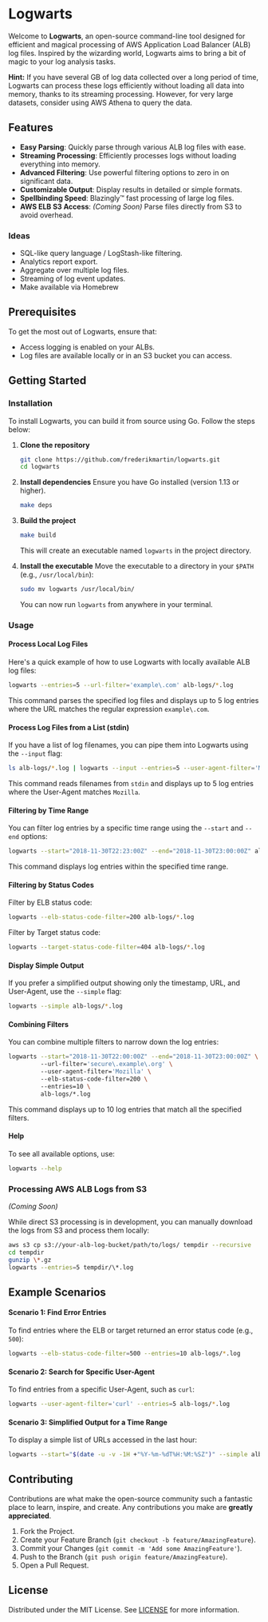# Logwarts

Welcome to **Logwarts**, an open-source command-line tool designed for efficient and magical processing of AWS Application Load Balancer (ALB) log files. Inspired by the wizarding world, Logwarts aims to bring a bit of magic to your log analysis tasks.

**Hint:** If you have several GB of log data collected over a long period of time, Logwarts can process these logs efficiently without loading all data into memory, thanks to its streaming processing. However, for very large datasets, consider using AWS Athena to query the data.

## Features

- **Easy Parsing**: Quickly parse through various ALB log files with ease.
- **Streaming Processing**: Efficiently processes logs without loading everything into memory.
- **Advanced Filtering**: Use powerful filtering options to zero in on significant data.
- **Customizable Output**: Display results in detailed or simple formats.
- **Spellbinding Speed**: Blazingly™ fast processing of large log files.
- **AWS ELB S3 Access**: *(Coming Soon)* Parse files directly from S3 to avoid overhead.

### Ideas

- SQL-like query language / LogStash-like filtering.
- Analytics report export.
- Aggregate over multiple log files.
- Streaming of log event updates.
- Make available via Homebrew

## Prerequisites

To get the most out of Logwarts, ensure that:

- Access logging is enabled on your ALBs.
- Log files are available locally or in an S3 bucket you can access.

## Getting Started

### Installation

To install Logwarts, you can build it from source using Go. Follow the steps below:

1. **Clone the repository**

    ```bash
    git clone https://github.com/frederikmartin/logwarts.git
    cd logwarts
    ```
2. **Install dependencies**
    Ensure you have Go installed (version 1.13 or higher).

    ```bash
    make deps
    ```
3. **Build the project**

    ```bash
    make build
    ```
    This will create an executable named `logwarts` in the project directory.
4. **Install the executable**
    Move the executable to a directory in your `$PATH` (e.g., `/usr/local/bin`):

    ```bash
    sudo mv logwarts /usr/local/bin/
    ```
    You can now run `logwarts` from anywhere in your terminal.

### Usage

#### Process Local Log Files

Here's a quick example of how to use Logwarts with locally available ALB log files:

```bash
logwarts --entries=5 --url-filter='example\.com' alb-logs/*.log
```

This command parses the specified log files and displays up to 5 log entries where the URL matches the regular expression `example\.com`.

#### Process Log Files from a List (stdin)

If you have a list of log filenames, you can pipe them into Logwarts using the `--input` flag:

```bash
ls alb-logs/*.log | logwarts --input --entries=5 --user-agent-filter='Mozilla'
```

This command reads filenames from `stdin` and displays up to 5 log entries where the User-Agent matches `Mozilla`.

#### Filtering by Time Range

You can filter log entries by a specific time range using the `--start` and `--end` options:

```bash
logwarts --start="2018-11-30T22:23:00Z" --end="2018-11-30T23:00:00Z" alb-logs/*.log
```

This command displays log entries within the specified time range.

#### Filtering by Status Codes

Filter by ELB status code:

```bash
logwarts --elb-status-code-filter=200 alb-logs/*.log
```

Filter by Target status code:

```bash
logwarts --target-status-code-filter=404 alb-logs/*.log
```

#### Display Simple Output

If you prefer a simplified output showing only the timestamp, URL, and User-Agent, use the `--simple` flag:

```bash
logwarts --simple alb-logs/*.log
```

#### Combining Filters

You can combine multiple filters to narrow down the log entries:

```bash
logwarts --start="2018-11-30T22:00:00Z" --end="2018-11-30T23:00:00Z" \  
         --url-filter='secure\.example\.org' \  
         --user-agent-filter='Mozilla' \  
         --elb-status-code-filter=200 \  
         --entries=10 \  
         alb-logs/*.log
 ```

This command displays up to 10 log entries that match all the specified filters.

#### Help

To see all available options, use:

```bash
logwarts --help
```

### Processing AWS ALB Logs from S3

*(Coming Soon)*

While direct S3 processing is in development, you can manually download the logs from S3 and process them locally:

```bash
aws s3 cp s3://your-alb-log-bucket/path/to/logs/ tempdir --recursive
cd tempdir
gunzip \*.gz
logwarts --entries=5 tempdir/\*.log
```

## Example Scenarios

#### Scenario 1: Find Error Entries

To find entries where the ELB or target returned an error status code (e.g., `500`):

```bash
logwarts --elb-status-code-filter=500 --entries=10 alb-logs/*.log
```

#### Scenario 2: Search for Specific User-Agent

To find entries from a specific User-Agent, such as `curl`:

```bash
logwarts --user-agent-filter='curl' --entries=5 alb-logs/*.log
```

#### Scenario 3: Simplified Output for a Time Range

To display a simple list of URLs accessed in the last hour:

```bash
logwarts --start="$(date -u -v -1H +"%Y-%m-%dT%H:%M:%SZ")" --simple alb-logs/*.log
```

## Contributing

Contributions are what make the open-source community such a fantastic place to learn, inspire, and create. Any contributions you make are **greatly appreciated**.

1. Fork the Project.
2. Create your Feature Branch (`git checkout -b feature/AmazingFeature`).
3. Commit your Changes (`git commit -m 'Add some AmazingFeature'`).
4. Push to the Branch (`git push origin feature/AmazingFeature`).
5. Open a Pull Request.

## License

Distributed under the MIT License. See [LICENSE](./LICENSE) for more information.

